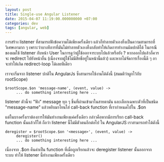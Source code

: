 ```yaml
---
layout: post
title: Single-use Angular Listener
date: 2015-04-07 11:19:00.000000000 +07:00
categories: dev
tags: [angular, web]
---
```

การสร้าง listener ที่สามารถฟังข้อความได้เพียงครั้งเดียว แล้วก็ทำลายตัวเองทิ้งเป็นความสามารถที่วิเศษเอามาก ๆ เพราะว่าบางทีการที่มันไม่ทำลายตัวเองทิ้งกลับทำให้เกิดการทำงานผิดปกติได้ ในกรณีของผมใช้ listener กับหน้า User ในการดูว่าผู้ใช้ออกจาระบบไปแล้วหรือยัง ?​ หากออกไปแล้วก็ควรจะ redirect ไปยังหน้าอื่น (เนื่องจากผู้ใช้ไม่มีสิทธิ์อยู่ในหน้านี้แล้ว) และหากไม่จัดการเรื่องนี้ดี ๆ อาจะทำให้เกิด redirect-loop ได้เลยทีเดียว 

เราจะเริ่มจาก listener ปกติใน AngularJs ซึ่งสามารถใช้งานได้ดังนี้ (สมมติว่าผูกไว้กับ rootScope)

```
$rootScope.$on 'message-name', (event, value) ->
	 ... do something interesting here ...
```

listener ตัวนี้จะ "ฟัง" message ทุก ๆ ชิ้นที่ผ่านเข้ามาในสายตามัน และเลือกเฉพาะตัวที่เป็นชนิด "message-name" แล้วหยิบมาโยนใส่ call-back function ที่เรากำหนดไปใน .$on

แต่ในบางครั้งเราต้องการให้มันทำงานเพียงแค่ครั้งเดียว กล่าวคือหากมีการเรียก call-back function นั้นแล้วก็ให้ ถือว่า listener นี้ไม่มีตัวตนอีกต่อไป ใน AngularJS เราสามารถทำได้ดังนี้

```
deregister = $rootScope.$on '<message>', (event, value) ->
	 deregister()
	 ... do something interesting here ...
```

เนื่องจาก .$on คืนค่าเป็น function ที่เมื่อถูกเรียกแล้วจะ deregister listener นั้นออกจากระบบ ทำให้ listener นี้ทำงานเพียงครั้งเดียว
